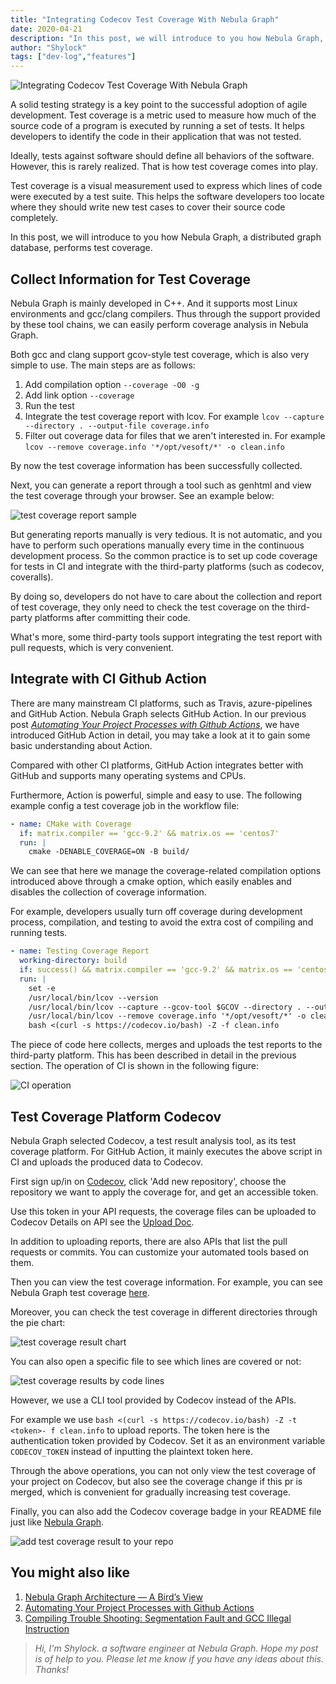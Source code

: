```yaml
---
title: "Integrating Codecov Test Coverage With Nebula Graph"
date: 2020-04-21
description: "In this post, we will introduce to you how Nebula Graph, a distributed graph database, performs test coverage with Codecov."
author: "Shylock"
tags: ["dev-log","features"]
---
```


![Integrating Codecov Test Coverage With Nebula Graph](https://user-images.githubusercontent.com/57335825/79863885-17fa2e80-840b-11ea-86a7-648626742972.png)

A solid testing strategy is a key point to the successful adoption of agile development. Test coverage is a metric used to measure how much of the source code of a program is executed by running a set of tests. It helps developers to identify the code in their application that was not tested.

Ideally, tests against software should define all behaviors of the software. However, this is rarely realized. That is how test coverage comes into play.

Test coverage is a visual measurement used to express which lines of code were executed by a test suite. This helps the software developers too locate where they should write new test cases to cover their source code completely.

In this post, we will introduce to you how Nebula Graph, a distributed graph database, performs test coverage.

## Collect Information for Test Coverage

Nebula Graph is mainly developed in C++. And it supports most Linux environments and gcc/clang compilers. Thus through the support provided by these tool chains, we can easily perform coverage analysis in Nebula Graph.

Both gcc and clang support gcov-style test coverage, which is also very simple to use. The main steps are as follows:

1. Add compilation option `--coverage -O0 -g`
1. Add link option `--coverage`
1. Run the test
1. Integrate the test coverage report with lcov. For example `lcov --capture --directory . --output-file coverage.info`
1. Filter out coverage data for  files that we aren't interested in. For example `lcov --remove coverage.info '*/opt/vesoft/*' -o clean.info`


By now the test coverage information has been successfully collected.

Next, you can generate a report through a tool such as genhtml and view the test coverage through your browser. See an example below:

![test coverage report sample](https://user-images.githubusercontent.com/57335825/79864195-a078cf00-840b-11ea-8f2a-9901d120451b.png)

But generating reports manually is very tedious. It is not automatic, and you have to perform such operations manually every time in the continuous development process. So the common practice is to set up code coverage for tests in CI and integrate with the third-party platforms (such as codecov, coveralls).

By doing so, developers do not have to care about the collection and report of test coverage, they only need to check the test coverage on the third-party platforms after committing their code.

What's more, some third-party tools support integrating the test report with pull requests, which is very convenient.

## Integrate with CI Github Action

There are many mainstream CI platforms, such as Travis, azure-pipelines and GitHub Action. Nebula Graph selects GitHub Action. In our previous post [_Automating Your Project Processes with Github Actions_](https://nebula-graph.io/en/posts/github-action-automating-project-process/), we have introduced GitHub Action in detail, you may take a look at it to gain some basic understanding about Action.

Compared with other CI platforms, GitHub Action integrates better with GitHub and supports many operating systems and CPUs.

Furthermore, Action is powerful, simple and easy to use. The following example config a test coverage job in the workflow file:

```yaml
- name: CMake with Coverage
  if: matrix.compiler == 'gcc-9.2' && matrix.os == 'centos7'
  run: |
    cmake -DENABLE_COVERAGE=ON -B build/
```

We can see that here we manage the coverage-related compilation options introduced above through a cmake option, which easily enables and disables the collection of coverage information.

For example, developers usually turn off coverage during development process, compilation, and testing to avoid the extra cost of compiling and running tests.

```yaml
- name: Testing Coverage Report
  working-directory: build
  if: success() && matrix.compiler == 'gcc-9.2' && matrix.os == 'centos7'
  run: |
    set -e
    /usr/local/bin/lcov --version
    /usr/local/bin/lcov --capture --gcov-tool $GCOV --directory . --output-file coverage.info
    /usr/local/bin/lcov --remove coverage.info '*/opt/vesoft/*' -o clean.info
    bash <(curl -s https://codecov.io/bash) -Z -f clean.info
```

The piece of code here collects, merges and uploads the test reports to the third-party platform. This has been described in detail in the previous section. The operation of CI is shown in the following figure:

![CI operation](https://user-images.githubusercontent.com/57335825/79864311-d9b13f00-840b-11ea-88ad-30b5f1fca4a9.png)

## Test Coverage Platform Codecov

Nebula Graph selected Codecov, a test result analysis tool, as its test coverage platform. For GitHub Action, it mainly executes the above  script in CI and uploads the produced data to Codecov.

First sign up/in on [Codecov](https://docs.codecov.io/), click 'Add new repository', choose the repository we want to apply the coverage for, and get an accessible token.

Use this token in your API requests, the coverage files can be uploaded to Codecov Details on API see the [Upload Doc](https://docs.codecov.io/reference#upload).

In addition to uploading reports, there are also APIs that list the pull requests or commits. You can customize your automated tools based on them.

Then you can view the test coverage information. For example, you can see Nebula Graph test coverage [here](https://codecov.io/gh/vesoft-inc/nebula).

Moreover, you can check the test coverage in different directories through the pie chart:

![test coverage result chart](https://user-images.githubusercontent.com/57335825/79864433-0c5b3780-840c-11ea-91e1-22c544983c68.png)

You can also open a specific file to see which lines are covered or not:

![test coverage results by code lines](https://user-images.githubusercontent.com/57335825/79864551-39a7e580-840c-11ea-9c9d-5fb3c37a2a50.png)

However, we use a CLI tool provided by Codecov instead of the APIs.

For example we use `bash <(curl -s https://codecov.io/bash) -Z -t <token>- f clean.info` to upload reports. The token here is the authentication token provided by Codecov. Set it as an environment variable `CODECOV_TOKEN` instead of inputting the plaintext token here.

Through the above operations, you can not only view the test coverage of your project on Codecov, but also see the coverage change if this pr is merged, which is convenient for gradually increasing test coverage. 

Finally, you can also add the Codecov coverage badge in your README file just like [Nebula Graph](https://github.com/vesoft-inc/nebula).

![add test coverage result to your repo](https://user-images.githubusercontent.com/57335825/79864632-50e6d300-840c-11ea-8a79-c7ad53bdd03f.png)

## You might also like
1. [Nebula Graph Architecture — A Bird’s View](https://nebula-graph.io/en/posts/nebula-graph-architecture-overview/)
1. [Automating Your Project Processes with Github Actions](https://nebula-graph.io/en/posts/github-action-automating-project-process/)
1. [Compiling Trouble Shooting: Segmentation Fault and GCC Illegal Instruction](https://nebula-graph.io/en/posts/segmentation-fault-gcc-illegal-instruction-trouble-shooting/)

>_Hi, I'm Shylock. a software engineer at Nebula Graph. Hope my post is of help to you. Please let me know if you have any ideas about this. Thanks!_

